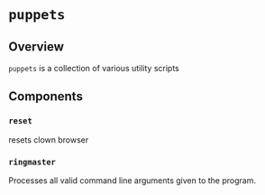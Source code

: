 # `puppets`
## Overview
`puppets` is a collection of various utility scripts
## Components
### `reset`
resets clown browser
### `ringmaster`
Processes all valid command line arguments given to the program.
